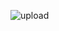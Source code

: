 
![upload](https://user-images.githubusercontent.com/83615308/122643567-7a69c000-d0de-11eb-8401-e8ce189ad26e.png)
